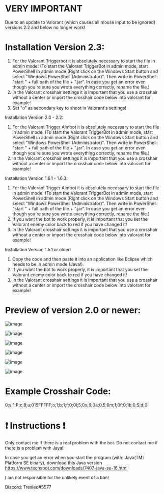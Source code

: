 # VERY IMPORTANT

Due to an update to Valorant (which causes all mouse input to be ignored) versions 2.2 and below no longer work!

# Installation Version 2.3:
  
1. For the Valorant Triggerbot it is absolutely necessary to start the file in admin mode! 
  (To start the Valorant TriggerBot in admin mode, start PowerShell in admin mode 
  (Right click on the Windows Start button and select "Windows PowerShell (Administrator)". 
  Then write in PowerShell: "start " + full path of the file + ".jar".
  In case you get an error even though you're sure you wrote everything correctly, rename the file.)
2. In the Valorant crosshair settings it is important that you use a crosshair without a center or import the crosshair code below into valorant for example!
3. Set "o" as secondary key to shoot in Valorant's settings!

Installation Version 2.0 - 2.2:
  
1. For the Valorant Trigger Aimbot it is absolutely necessary to start the file in admin mode! 
  (To start the Valorant TriggerBot in admin mode, start PowerShell in admin mode 
  (Right click on the Windows Start button and select "Windows PowerShell (Administrator)". 
  Then write in PowerShell: "start " + full path of the file + ".jar".
  In case you get an error even though you're sure you wrote everything correctly, rename the file.)
2. In the Valorant crosshair settings it is important that you use a crosshair without a center or import the crosshair code below into valorant for example!

Installation Version 1.6.1 - 1.6.3:
1. For the Valorant Trigger Aimbot it is absolutely necessary to start the file in admin mode! 
  (To start the Valorant TriggerBot in admin mode, start PowerShell in admin mode 
  (Right click on the Windows Start button and select "Windows PowerShell (Administrator)". 
  Then write in PowerShell: "start " + full path of the file + ".jar".
  In case you get an error even though you're sure you wrote everything correctly, rename the file.)
2. If you want the bot to work properly, it is important that you set the Valorant enemy color back to red if you have changed it!
3. In the Valorant crosshair settings it is important that you use a crosshair without a center or import the crosshair code below into valorant for example!

Installation Version 1.5.1 or older:
1. Copy the code and then paste it into an application like Eclipse which needs to be in admin mode (Java!).
2. If you want the bot to work properly, it is important that you set the Valorant enemy color back to red if you have changed it!
3. In the Valorant crosshair settings it is important that you use a crosshair without a center or import the crosshair code below into valorant for example!



# Preview of version 2.0 or newer: 

![image](https://user-images.githubusercontent.com/109001989/208522229-044c8e55-2a48-4a7d-9b34-811a382ec3dc.png)

![image](https://user-images.githubusercontent.com/109001989/208522361-7f18561f-59fd-4bfd-95dd-8a9a3a400785.png)

![image](https://user-images.githubusercontent.com/109001989/208522394-a5d3e875-1ee1-46c0-a244-d43d0e5e5bfa.png)

![image](https://user-images.githubusercontent.com/109001989/208522451-a45b35ce-e96c-4ff2-9d17-5e3666512b27.png)

![image](https://user-images.githubusercontent.com/109001989/208522493-86d647ec-b88e-416c-a664-a3ce0b00a7c1.png)

![image](https://user-images.githubusercontent.com/109001989/208522544-f4821653-beaa-44bd-9749-626f67da1442.png)
  
  # Example Crosshair Code: 
  
 0;s;1;P;c;8;u;015FFFFF;o;1;b;1;f;0;0l;5;0o;6;0a;0.5;0m;1;0f;0;1b;0;S;d;0

  
  # ❗️ Instructions ❗️
  
Only contact me if there is a real problem with the bot. Do not contact me if there is a problem with Java!

In case you get an error when you start the program (with: Java(TM) Platform SE binary), download this Java version https://www.techspot.com/downloads/7407-java-se-16.html

I am not responsible for the unlikely event of a ban!

Discord: Trenied#5577
